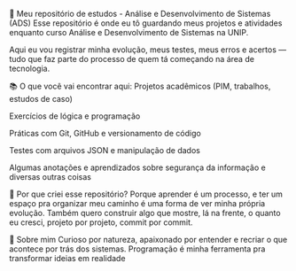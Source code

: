 🚀 Meu repositório de estudos - Análise e Desenvolvimento de Sistemas (ADS)
Esse repositório é onde eu tô guardando meus projetos e atividades enquanto curso Análise e Desenvolvimento de Sistemas na UNIP.

Aqui eu vou registrar minha evolução, meus testes, meus erros e acertos — tudo que faz parte do processo de quem tá começando na área de tecnologia.

📚 O que você vai encontrar aqui:
Projetos acadêmicos (PIM, trabalhos, estudos de caso)

Exercícios de lógica e programação

Práticas com Git, GitHub e versionamento de código

Testes com arquivos JSON e manipulação de dados

Algumas anotações e aprendizados sobre segurança da informação e diversas outras coisas 

🎯 Por que criei esse repositório?
Porque aprender é um processo, e ter um espaço pra organizar meu caminho é uma forma de ver minha própria evolução.
Também quero construir algo que mostre, lá na frente, o quanto eu cresci, projeto por projeto, commit por commit.

🧠 Sobre mim
Curioso por natureza, apaixonado por entender e recriar o que acontece por trás dos sistemas. Programação é minha ferramenta pra transformar ideias em realidade
